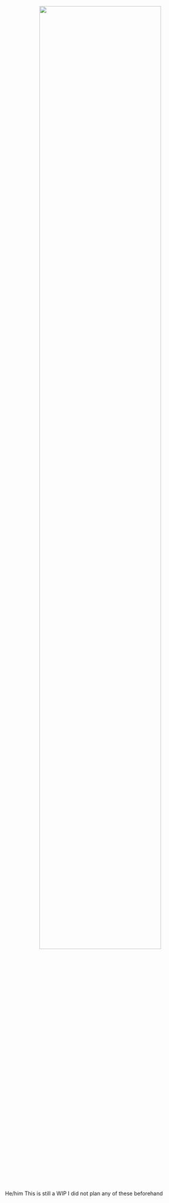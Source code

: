 <p align="center">
<img src="https://files.catbox.moe/20umyl.png" width="80%" height="80%">

He/him
This is still a WIP I did not plan any of these beforehand
</p>

